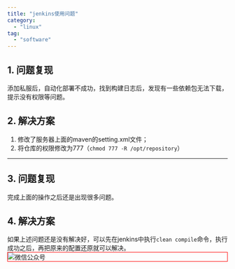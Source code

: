```yaml
---
title: "jenkins使用问题"
category:
  - "linux"
tag:
  - "software"
---
```


## 1. 问题复现

添加私服后，自动化部署不成功，找到构建日志后，发现有一些依赖包无法下载，提示没有权限等问题。

## 2. 解决方案

1. 修改了服务器上面的maven的setting.xml文件；
2. 将仓库的权限修改为777（`chmod 777 -R /opt/repository`）

---

## 3. 问题复现

完成上面的操作之后还是出现很多问题。

## 4. 解决方案

如果上述问题还是没有解决好，可以先在jenkins中执行`clean compile`命令，执行成功之后，再把原来的配置还原就可以解决。
<img style="border:1px red solid; display:block; margin:0 auto;" :src="$withBase('/qrcode.jpg')" alt="微信公众号" />
